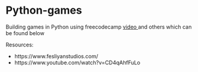 # Python-games
Building games in Python using freecodecamp <a href="https://www.youtube.com/watch?v=XGf2GcyHPhc" target="_blank">video </a> and others which can be found below

Resources:
<ul>
<li> https://www.fesliyanstudios.com/ </li>
<li> https://www.youtube.com/watch?v=CD4qAhfFuLo </li>
<ul>
